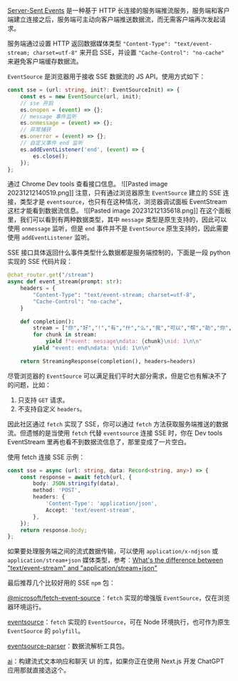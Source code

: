 [Server-Sent Events](https://zh.javascript.info/server-sent-events) 是一种基于 HTTP 长连接的服务端推流服务，服务端和客户端建立连接之后，服务端可主动向客户端推送数据流，而无需客户端再次发起请求。

服务端通过设置 HTTP 返回数据媒体类型 `"Content-Type": "text/event-stream; charset=utf-8"` 来开启 SSE，并设置 `"Cache-Control": "no-cache"` 来避免客户端缓存数据流。

`EventSource` 是浏览器用于接收 SSE 数据流的 JS API。使用方式如下：

```ts
const sse = (url: string, init?: EventSourceInit) => {
	const es = new EventSource(url, init);
	// sse 开启
	es.onopen = (event) => {};
	// message 事件监听
	es.onmessage = (event) => {};
	// 异常捕获
	es.onerror = (event) => {};
	// 自定义事件 end 监听
	es.addEventListener('end', (event) => {
		es.close();
	});
};
```

通过 Chrome Dev tools 查看接口信息。
![[Pasted image 20231212140519.png]]
注意，只有通过浏览器原生 `EventSource` 建立的 SSE 连接，类型才是 `eventsource`，也只有在这种情况，浏览器调试面板 EventStream 这栏才能看到数据流信息。
![[Pasted image 20231212135618.png]]
在这个面板里，我们可以看到有两种数据类型，其中 `message` 类型是原生支持的，因此可以使用 `onmessage` 监听，但是 `end` 事件并不是 `EventSource` 原生支持的，因此需要使用 `addEventListener` 监听。

SSE 接口具体返回什么事件类型什么数据都是服务端控制的，下面是一段 python 实现的 SSE 代码片段：

```python
@chat_router.get("/stream")
async def event_stream(prompt: str):
	headers = {
		"Content-Type": "text/event-stream; charset=utf-8",
		"Cache-Control": "no-cache",
	}
	
	def completion():
		stream = ["你","好","!","有","什","么","我","可以","帮","助","你","的","吗","？"]
		for chunk in stream:
			yield f"event: message\ndata: {chunk}\nid: 1\n\n"
		yield "event: end\ndata: \nid: 1\n\n"
		
	return StreamingResponse(completion(), headers=headers)
```

尽管浏览器的 `EventSource` 可以满足我们平时大部分需求，但是它也有解决不了的问题，比如：
1. 只支持 `GET` 请求。
2. 不支持自定义 `headers`。

因此社区通过 `fetch` 实现了 SSE，你可以通过 `fetch` 方法获取服务端推送的数据流。但遗憾的是当使用 `fetch` 代替 `eventsource` 连接 SSE 时，你在 Dev tools EventStream 里再也看不到数据流信息了，那里变成了一片空白。

使用 fetch 连接 SSE 示例：

```ts
const sse = async (url: string, data: Record<string, any>) => {
	const response = await fetch(url, {
		body: JSON.stringify(data),
		method: 'POST',
		headers: {
			'Content-Type': 'application/json',
			Accept: 'text/event-stream',
		},
	});
	return response.body;
};
```

如果要处理服务端之间的流式数据传输，可以使用 `application/x-ndjson` 或 `application/stream+json` 媒体类型，参考：[What's the difference between "text/event-stream" and "application/stream+json"](https://stackoverflow.com/questions/52098863/whats-the-difference-between-text-event-stream-and-application-streamjson)

最后推荐几个比较好用的 SSE `npm` 包：

[@microsoft/fetch-event-source](https://github.com/Azure/fetch-event-source)：`fetch` 实现的增强版 `EventSource`，仅在浏览器环境运行。

[eventsource](https://github.com/EventSource/eventsource)：`fetch` 实现的 `EventSource`，可在 Node 环境执行，也可作为原生 `EventSource` 的 `polyfill`。

[eventsource-parser](https://github.com/rexxars/eventsource-parser)：数据流解析工具包。

[ai](https://github.com/vercel/ai)：构建流式文本响应和聊天 UI 的库，如果你正在使用 Next.js 开发 ChatGPT 应用那就直接选这个。


